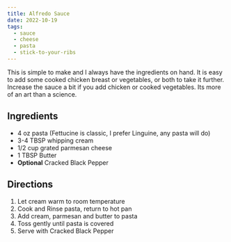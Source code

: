 ```yaml
---
title: Alfredo Sauce
date: 2022-10-19
tags:
  - sauce
  - cheese
  - pasta
  - stick-to-your-ribs
---
```


This is simple to make and I always have the ingredients on hand. It is easy to add some cooked chicken breast or vegetables, or both to take it further. Increase the sauce a bit if you add chicken or cooked vegetables. Its more of an art than a science.

## Ingredients

- 4 oz pasta (Fettucine is classic, I prefer Linguine, any pasta will do)
- 3-4 TBSP whipping cream
- 1/2 cup grated parmesan cheese
- 1 TBSP Butter
- **Optional** Cracked Black Pepper

## Directions

1. Let cream warm to room temperature
2. Cook and Rinse pasta, return to hot pan
3. Add cream, parmesan and butter to pasta
4. Toss gently until pasta is covered
5. Serve with Cracked Black Pepper

